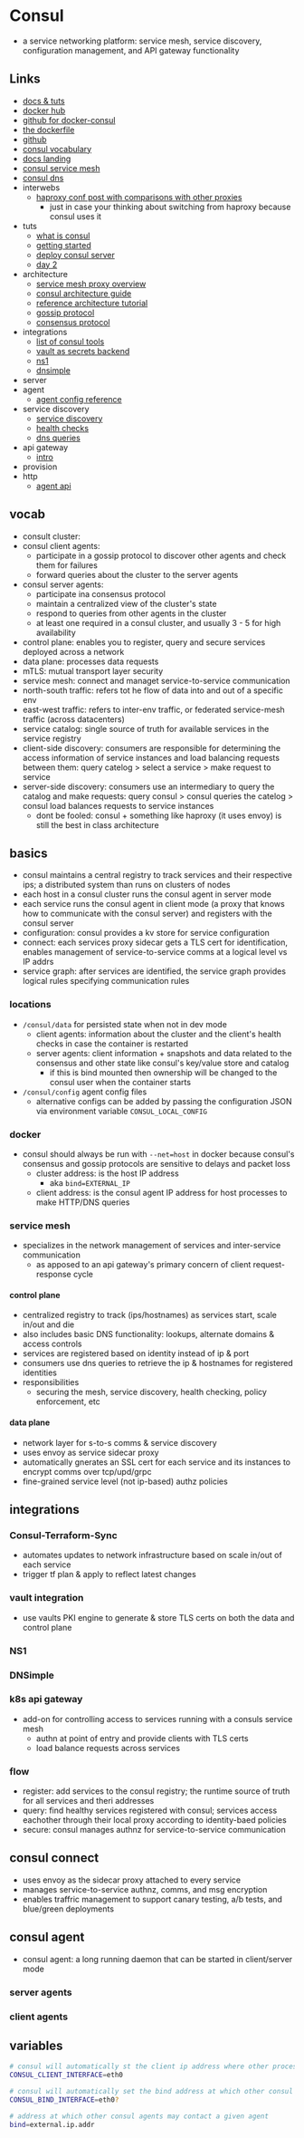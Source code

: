 # Consul

- a service networking platform: service mesh, service discovery, configuration management, and API gateway functionality

## Links

- [docs & tuts](https://developer.hashicorp.com/consul)
- [docker hub](https://hub.docker.com/_/consul/)
- [github for docker-consul](https://github.com/hashicorp/docker-consul)
- [the dockerfile](https://github.com/hashicorp/docker-consul/blob/master/0.X/Dockerfile)
- [github](https://github.com/hashicorp/consul)
- [consul vocabulary](https://developer.hashicorp.com/consul/docs/install/glossary)
- [docs landing](https://developer.hashicorp.com/consul/docs)
- [consul service mesh](https://developer.hashicorp.com/consul/docs/consul-vs-other/service-mesh-compare)
- [consul dns](https://developer.hashicorp.com/consul/docs/consul-vs-other/dns-tools-compare)
- interwebs
  - [haproxy conf post with comparisons with other proxies](https://www.haproxy.com/blog/haproxyconf-2022-recap/)
    - just in case your thinking about switching from haproxy because consul uses it
- tuts
  - [what is consul](https://developer.hashicorp.com/consul/docs/intro)
  - [getting started](https://developer.hashicorp.com/consul/tutorials/get-started-vms)
  - [deploy consul server](https://developer.hashicorp.com/consul/tutorials/get-started-vms/virtual-machine-gs-deploy)
  - [day 2](https://developer.hashicorp.com/consul/tutorials/datacenter-operations)
- architecture
  - [service mesh proxy overview](https://developer.hashicorp.com/consul/docs/connect/proxies)
  - [consul architecture guide](https://developer.hashicorp.com/consul/docs/architecture)
  - [reference architecture tutorial](https://developer.hashicorp.com/consul/tutorials/production-deploy/reference-architecture)
  - [gossip protocol](https://developer.hashicorp.com/consul/docs/architecture/gossip)
  - [consensus protocol](https://developer.hashicorp.com/consul/docs/architecture/consensus)
- integrations
  - [list of consul tools](https://developer.hashicorp.com/consul/docs/integrate/download-tools)
  - [vault as secrets backend](https://developer.hashicorp.com/consul/docs/k8s/deployment-configurations/vault)
  - [ns1](https://help.ns1.com/hc/en-us/articles/360039417093-NS1-Consul-Integration-Overview)
  - [dnsimple](https://blog.dnsimple.com/2022/05/consul-integration/)
- server
- agent
  - [agent config reference](https://developer.hashicorp.com/consul/docs/agent/config/config-files)
- service discovery
  - [service discovery](https://developer.hashicorp.com/consul/docs/discovery/services)
  - [health checks](https://developer.hashicorp.com/consul/docs/discovery/checks)
  - [dns queries](https://developer.hashicorp.com/consul/docs/discovery/dns)
- api gateway
  - [intro](https://developer.hashicorp.com/consul/docs/api-gateway)
- provision
- http
  - [agent api](https://developer.hashicorp.com/consul/api-docs/agent/service)

## vocab

- consult cluster:
- consul client agents:
  - participate in a gossip protocol to discover other agents and check them for failures
  - forward queries about the cluster to the server agents
- consul server agents:
  - participate ina consensus protocol
  - maintain a centralized view of the cluster's state
  - respond to queries from other agents in the cluster
  - at least one required in a consul cluster, and usually 3 - 5 for high availability
- control plane: enables you to register, query and secure services deployed across a network
- data plane: processes data requests
- mTLS: mutual transport layer security
- service mesh: connect and managet service-to-service communication
- north-south traffic: refers tot he flow of data into and out of a specific env
- east-west traffic: refers to inter-env traffic, or federated service-mesh traffic (across datacenters)
- service catalog: single source of truth for available services in the service registry
- client-side discovery: consumers are responsible for determining the access information of service instances and load balancing requests between them: query catelog > select a service > make request to service
- server-side discovery: consumers use an intermediary to query the catalog and make requests: query consul > consul queries the catelog > consul load balances requests to service instances
  - dont be fooled: consul + something like haproxy (it uses envoy) is still the best in class architecture

## basics

- consul maintains a central registry to track services and their respective ips; a distributed system than runs on clusters of nodes
- each host in a consul cluster runs the consul agent in server mode
- each service runs the consul agent in client mode (a proxy that knows how to communicate with the consul server) and registers with the consul server
- configuration: consul provides a kv store for service configuration
- connect: each services proxy sidecar gets a TLS cert for identification, enables management of service-to-service comms at a logical level vs IP addrs
- service graph: after services are identified, the service graph provides logical rules specifying communication rules

### locations

- `/consul/data` for persisted state when not in dev mode
  - client agents: information about the cluster and the client's health checks in case the container is restarted
  - server agents: client information + snapshots and data related to the consensus and other state like consul's key/value store and catalog
    - if this is bind mounted then ownership will be changed to the consul user when the container starts
- `/consul/config` agent config files
  - alternative configs can be added by passing the configuration JSON via environment variable `CONSUL_LOCAL_CONFIG`

### docker

- consul should always be run with `--net=host` in docker because consul's consensus and gossip protocols are sensitive to delays and packet loss
  - cluster address: is the host IP address
    - aka `bind=EXTERNAL_IP`
  - client address: is the consul agent IP address for host processes to make HTTP/DNS queries

### service mesh

- specializes in the network management of services and inter-service communication
  - as apposed to an api gateway's primary concern of client request-response cycle

#### control plane

- centralized registry to track (ips/hostnames) as services start, scale in/out and die
- also includes basic DNS functionality: lookups, alternate domains & access controls
- services are registered based on identity instead of ip & port
- consumers use dns queries to retrieve the ip & hostnames for registered identities
- responsibilities
  - securing the mesh, service discovery, health checking, policy enforcement, etc

#### data plane

- network layer for s-to-s comms & service discovery
- uses envoy as service sidecar proxy
- automatically gnerates an SSL cert for each service and its instances to encrypt comms over tcp/upd/grpc
- fine-grained service level (not ip-based) authz policies

## integrations

### Consul-Terraform-Sync

- automates updates to network infrastructure based on scale in/out of each service
- trigger tf plan & apply to reflect latest changes

### vault integration

- use vaults PKI engine to generate & store TLS certs on both the data and control plane

### NS1

### DNSimple

### k8s api gateway

- add-on for controlling access to services running with a consuls service mesh
  - authn at point of entry and provide clients with TLS certs
  - load balance requests across services

### flow

- register: add services to the consul registry; the runtime source of truth for all services and theri addresses
- query: find healthy services registered with consul; services access eachother through their local proxy according to identity-baed policies
- secure: consul manages authnz for service-to-service communication

## consul connect

- uses envoy as the sidecar proxy attached to every service
- manages service-to-service authnz, comms, and msg encryption
- enables traffric management to support canary testing, a/b tests, and blue/green deployments

## consul agent

- consul agent: a long running daemon that can be started in client/server mode

### server agents

### client agents

## variables

```sh
# consul will automatically st the client ip address where other processes on the host contact consul in order to make HTTP/DNS requests
CONSUL_CLIENT_INTERFACE=eth0

# consul will automatically set the bind address at which other consul agents may contact a given agent
CONSUL_BIND_INTERFACE=eth0?

# address at which other consul agents may contact a given agent
bind=external.ip.addr
```
